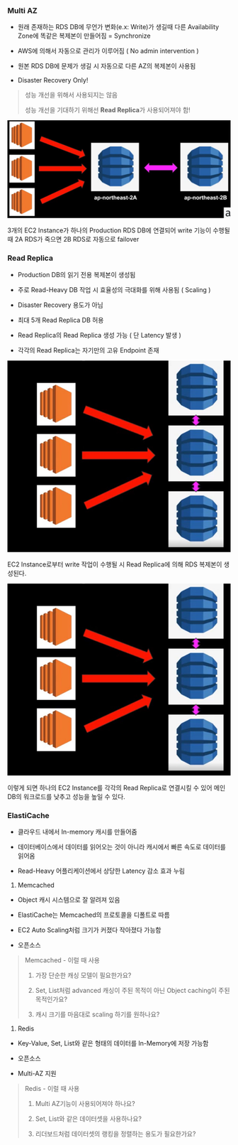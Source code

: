 ### Multi AZ

* 원래 존재하는 RDS DB에 무언가 변화(e.x: Write)가 생길때 다른 Availability Zone에 똑같은 복제본이 만들어짐 = Synchronize

* AWS에 의해서 자동으로 관리가 이루어짐 ( No admin intervention )
  
* 원본 RDS DB에 문제가 생길 시 자동으로 다른 AZ의 복제본이 사용됨
  
* Disaster Recovery Only!
  
> 성능 개선을 위해서 사용되지는 않음
>
> 성능 개선을 기대하기 위해선 **Read Replica**가 사용되어져야 함!

![](img/maz.jpg)

3개의 EC2 Instance가 하나의 Production RDS DB에 연결되어 write 기능이 수행될 때
2A RDS가 죽으면 2B RDS로 자동으로 failover





### Read Replica

* Production DB의 읽기 전용 복제본이 생성됨
  
* 주로 Read-Heavy DB 작업 시 효율성의 극대화를 위해 사용됨 ( Scaling )
  
* Disaster Recovery 용도가 아님
  
* 최대 5개 Read Replica DB 허용
  
* Read Replica의 Read Replica 생성 가능 ( 단 Latency 발생 )
  
* 각각의 Read Replica는 자기만의 고유 Endpoint 존재


![](img/rr.jpg)

EC2 Instance로부터 write 작업이 수행될 시 Read Replica에 의해 RDS 복제본이 생성된다.


![](img/rr.jpg)

이렇게 되면 하나의 EC2 Instance를 각각의 Read Replica로 연결시킬 수 있어 메인 DB의 워크로드를 낮추고 성능을 높일 수 있다.





### ElastiCache

* 클라우드 내에서 In-memory 캐시를 만들어줌
  
* 데이터베이스에서 데이터를 읽어오는 것이 아니라 캐시에서 빠른 속도로 데이터를 읽어옴
  
* Read-Heavy 어플리케이션에서 상당한 Latency 감소 효과 누림



1. Memcached

* Object 캐시 시스템으로 잘 알려져 있음
  
* ElastiCache는 Memcached의 프로토콜을 디폴트로 따름
  
* EC2 Auto Scaling처럼 크기가 커졌다 작아졌다 가능함
  
* 오픈소스


> Memcached - 이럴 때 사용
> 
> 1. 가장 단순한 캐싱 모델이 필요한가요?
>
> 2. Set, List처럼 advanced 캐싱이 주된 목적이 아닌 Object caching이 주된 목적인가요?
>
> 3. 캐시 크기를 마음대로 scaling 하기를 원하나요?


1. Redis

* Key-Value, Set, List와 같은 형태의 데이터를 In-Memory에 저장 가능함

* 오픈소스

* Multi-AZ 지원

> Redis - 이럴 때 사용
> 
> 1. Multi AZ기능이 사용되어져야 하나요?
>
> 2. Set, List와 같은 데이터셋을 사용하나요?
>
> 3. 리더보드처럼 데이터셋의 랭킹을 정렬하는 용도가 필요한가요?